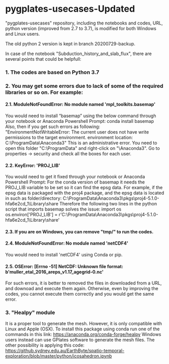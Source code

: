 # pygplates-usecases-Updated
"pygplates-usecases" repository, including the notebooks and codes, URL, python version (improved from 2.7 to 3.7), is modified for both Windows and Linux users.

The old python 2 version is kept in branch 20200729-backup.

In case of the notebook "Subduction_history_and_slab_flux", there are several points that could be helpfull:
### 1. The codes are based on Python 3.7
### 2. You may get some errors due to lack of some of the required libraries or so on. For example:
#### 2.1. ModuleNotFoundError: No module named 'mpl_toolkits.basemap'
You would need to install “basemap” using the below command through your notebook or Anaconda Powershell Prompt: conda install basemap
Also, then if you get such errors as following:
"EnvironmentNotWritableError: The current user does not have write permissions to the target environment.
  environment location: C:\ProgramData\Anaconda3"
This is an administrative error. You need to open this folder "C:\ProgramData\" and right-click on "\Anaconda3". Go to properties -> security and check all the boxes for each user.

#### 2.2. KeyError: 'PROJ_LIB'
You would need to get it fixed through your notebook or Anaconda Powershell Prompt:
For the conda version of basemap it needs the PROJ_LIB variable to be set so it can find the epsg data.
For example, if the epsg data is packaged with the proj4 package, and the epsg data is located in such as folder/directory:
C:\ProgramData\Anaconda3\pkgs\proj4-5.1.0-hfa6e2cd_1\Library\share
Therefore the following two lines in the python script that imports basemap solves the issue:
import os
os.environ['PROJ_LIB'] = r'C:\ProgramData\Anaconda3\pkgs\proj4-5.1.0-hfa6e2cd_1\Library\share'

#### 2.3. If you are on Windows, you can remove "tmp/" to run the codes.
#### 2.4. ModuleNotFoundError: No module named 'netCDF4' 
You would need to install 'netCDF4' using Conda or pip.

#### 2.5. OSError: [Errno -51] NetCDF: Unknown file format: b'muller_etal_2016_areps_v1.17_agegrid-0.nc'
For such errors, it is better to removed the files in downloaded from a URL, and downoad and execute them again. Otherwise, even by improving the codes, you cannot execute them correctly and you would get the same error.

### 3. "Healpy" module
It is a proper tool to generate the mesh. However, it is only compatible with Linux and Apple (OSX). To install this package using conda run one of the commands in this link: https://anaconda.org/conda-forge/healpy Windows users instead can use GPlates software to generate the mesh files. The other possibility is applying this code: https://github.sydney.edu.au/EarthByte/spatio-temporal-exploration/blob/master/python/icosahedron.ipynb
